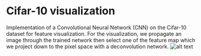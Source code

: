 # Cifar-10 visualization
Implementation of a Convolutional Neural Network (CNN) on the Cifar-10 dataset for feature visualization. For the visualization, we propagate an image through the trained network then select one of the feature map which we project down to the pixel space with a deconvolution network.
![alt text](https://raw.githubusercontent.com/jimleroux/Cifar-10-visualization/blob/master/png/visualization.png)
